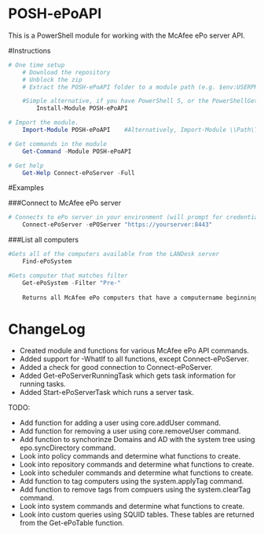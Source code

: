 POSH-ePoAPI
==========

This is a PowerShell module for working with the McAfee ePo server API.

#Instructions

```powershell
# One time setup
    # Download the repository
    # Unblock the zip
    # Extract the POSH-ePoAPI folder to a module path (e.g. $env:USERPROFILE\Documents\WindowsPowerShell\Modules\)

    #Simple alternative, if you have PowerShell 5, or the PowerShellGet module:
        Install-Module POSH-ePoAPI

# Import the module.
    Import-Module POSH-ePoAPI    #Alternatively, Import-Module \\Path\To\POSH-ePoAPI

# Get commands in the module
    Get-Command -Module POSH-ePoAPI

# Get help
    Get-Help Connect-ePoServer -Full
```

#Examples

###Connect to McAfee ePo server


```PowerShell
# Connects to ePo server in your environment (will prompt for credentials)
	Connect-ePoServer -ePOServer "https://yourserver:8443"
```

###List all computers
```PowerShell
#Gets all of the computers available from the LANDesk server
	Find-ePoSystem

#Gets computer that matches filter
	Get-ePoSystem -Filter "Pre-"
		
	Returns all McAfee ePo computers that have a computername beginning with Pre-

```

ChangeLog
=========
* Created module and functions for various McAfee ePo API commands.
* Added support for -WhatIf to all functions, except Connect-ePoServer.
* Added a check for good connection to Connect-ePoServer.
* Added Get-ePoServerRunningTask which gets task information for running tasks.
* Added Start-ePoServerTask which runs a server task.

TODO:
* Add function for adding a user using core.addUser command.
* Add function for removing a user using core.removeUser command.
* Add function to synchorinze Domains and AD with the system tree using  epo.syncDirectory command.
* Look into policy commands and determine what functions to create.
* Look into repository commands and determine what functions to create.
* Look into scheduler commands and determine what functions to create.
* Add function to tag computers using the system.applyTag command.
* Add function to remove tags from compuers using the system.clearTag command.
* Look into system commands and determine what functions to create.
* Look into custom queries using SQUID tables. These tables are returned from the Get-ePoTable function.

